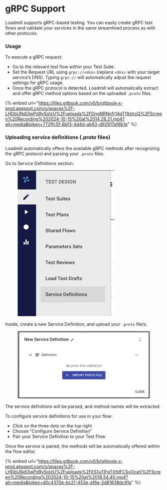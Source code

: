 # gRPC Support

Loadmill supports gRPC-based testing. You can easily create gRPC test flows and validate your services in the same streamlined process as with other protocols.

### **Usage**

To execute a gRPC request:

* Go to the relevant test flow within your Test Suite.
* Set the Request URL using `grpc://<dns>` (replace `<dns>` with your target service’s DNS). Typing `grpc://` will automatically adjust the request settings for gRPC usage.
* Once the gRPC protocol is detected, Loadmill will automatically extract and offer gRPC method options based on the uploaded `.proto` files.

{% embed url="https://files.gitbook.com/v0/b/gitbook-x-prod.appspot.com/o/spaces%2F-LHDbUNdi3wPd9vSolzU%2Fuploads%2FDngNRNnfr14qT19ztrzQ%2FScreen%20Recording%202024-10-15%20at%2014.26.21.mp4?alt=media&token=772ffc5f-8bf3-4d4d-ab83-d92917af6b1e" %}

### Uploading service definitions (.proto files)

Loadmill automatically offers the available gRPC methods after recognizing the gRPC protocol and parsing your `.proto` files.&#x20;

Go to Service Definitions section:

<figure><img src="../.gitbook/assets/image (189).png" alt=""><figcaption></figcaption></figure>

Inside, create a new Service Definition, and upload your `.proto` file/s.

<figure><img src="../.gitbook/assets/image (190).png" alt=""><figcaption></figcaption></figure>

The service definitions will be parsed, and method names will be extracted.&#x20;

To configure service definitions for use in your flow:

* Click on the three dots on the top right
* Choose "Configure Service Definition"
* Pair your Service Definition to your Test Flow

Once the service is paired, the methods will be automatically offered within the flow editor.&#x20;

{% embed url="https://files.gitbook.com/v0/b/gitbook-x-prod.appspot.com/o/spaces%2F-LHDbUNdi3wPd9vSolzU%2Fuploads%2FES1uTIFgTXfdFCSvOcaV%2FScreen%20Recording%202024-10-15%20at%2016.54.40.mp4?alt=media&token=d0c4370e-bc21-453e-af6e-2d81638dc91a" %}

